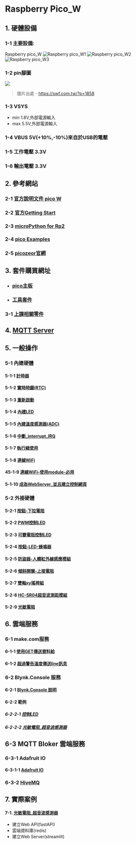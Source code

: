 # Raspberry Pico_W

## 1. 硬體設備
### 1-1 主要設備:
Raspberry pico_W
![Raspberry pico_W1](./images/pick_w1.jpeg)
![Raspberry pico_W2](./images/pick_w2.jpeg)
![Raspberry pico_W3](./images/pick_w3.jpeg)

### 1-2 pin腳圖

![](./images/raspberry_pi_pico_w.png)

> 圖片出處 - https://swf.com.tw/?p=1858

### 1-3 VSYS
- min 1.8V,外部電源輸入
- max 5.5V,外部電源輸入

### 1-4 VBUS 5V(+10%,-10%)來自於USB的電壓

### 1-5 工作電壓 3.3V

### 1-6 輸出電壓 3.3V

## 2. 參考網站


### 2-1 [官方說明文件 pico W](https://www.raspberrypi.com/documentation/microcontrollers/raspberry-pi-pico.html#raspberry-pi-pico-w19)

### 2-2 [官方Getting Start](https://www.raspberrypi.com/documentation/microcontrollers/micropython.html)

### 2-3 [microPython for Rp2](https://docs.micropython.org/en/latest/rp2/general.html)

### 2-4 [pico Examples](https://github.com/raspberrypi/pico-micropython-examples/tree/master)

### 2-5 [picozeor官網](https://picozero.readthedocs.io/en/latest/)

## 3. 套件購買網址
- ### [pico主板](https://piepie.com.tw/product/raspberry-pi-pico-wh?hilite=pico)

- ### [工具套件](https://piepie.com.tw/product/gpio-game-console-starter-kit)
 
### 3-1 [上課相關零件](./周邊零件/README.md)

## 4. [MQTT Server](./mqtt/)

## 5. 一般操作
### 5-1 內建硬體

#### 5-1-1 [計時器](./一般操作/0_1計時器/)

#### 5-1-2 [實時時鐘(RTC)](./一般操作/0_2實時時鐘(Real_Time_Clock))

#### 5-1-3 [重新啟動](./一般操作/0_3重新啟動(WTD))

#### 5-1-4 [內建LED](./一般操作/0_4內建LED)

#### 5-1-5 [內建溫度感測器(ADC)](./一般操作/0_5內建溫度感測器(ADC))

#### 5-1-6 [中斷_interrupt_IRQ](./一般操作/0_6中斷_interrupt_IRQ)

#### 5-1-7 [執行緒使用](./一般操作/0_7執行緒使用)

#### 5-1-8 [連線WiFi](./連線WiFi)

#### 45-1-9 [連線WiFi-使用module-必用](./連線WiFi/module方式)

#### 5-1-10 [成為WebServer_並且建立控制網頁](./當作WebServer)

### 5-2 外接硬體

#### 5-2-1 [按鈕-下拉電阻](./一般操作/1_1_0按鈕和LED/)

#### 5-2-2 [PWM控制LED](./一般操作/1_1_2_PWM控制LED)

#### 5-2-3 [可變電阻控制LED](./一般操作/1_1_3_可變電阻控制LED)

#### 5-2-4 [按鈕-LED-蜂鳴器](./一般操作/2_1按鈕_LED_蜂鳴器) 

#### 5-2-5 [防盜器-人體紅外線感應模組](./一般操作/2_2防盜器)

#### 5-2-6 [傾斜開關-上接電阻](./一般操作/2_3傾斜滾珠開關)

#### 5-2-7 [雙軸xy搖桿組](./一般操作/2_4雙軸xy搖桿組)

#### 5-2-8 [HC-SR04超音波測距模組](./一般操作/2_5超音波感測器)

#### 5-2-9 [光敏電阻](./一般操作/2_6光敏電阻)

## 6. 雲端服務

### 6-1 make.com服務

#### 6-1-1 [使用GET傳送資料給](./使用make/)
#### 6-1-2 [超過警告溫度傳送line訊息](./使用make/超過警告溫度傳送line訊息/)

### 6-2 Blynk.Console 服務
#### 6-2-1 [Blynk.Console 說明](./使用Blynk_Console/)

#### 6-2-2 範例
##### 6-2-2-1 [控制LED](./使用Blynk_Console/1控制LED/)
##### 6-2-2-2 [光敏電阻_超音波感測器](./使用Blynk_Console/2光敏電阻_超音波感測器)

## 6-3 MQTT Bloker 雲端服務
### 6-3-1 Adafruit IO
#### 6-3-1-1 [Adafruit IO](./AdafruitIO/)
### 6-3-2 [HiveMQ](https://www.hivemq.com/mqtt/public-mqtt-broker/)


## 7. 實際案例
#### 7-1. [光敏電阻_超音波感測器](./實際案例/project1/)
- 建立Web API(fastAPI)
- 雲端資料庫(redis)
- 建立Web Server(streamlit)




